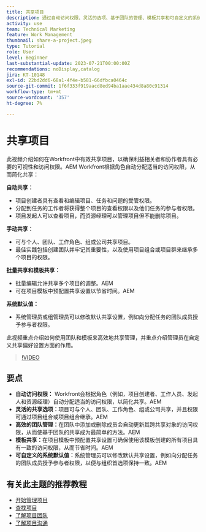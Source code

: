 ```yaml
---
title: 共享项目
description: 通过自动访问权限、灵活的选项、基于团队的管理、模板共享和可自定义的系统默认值来简化Workfront中的项目共享，进而简化协作。
activity: use
team: Technical Marketing
feature: Work Management
thumbnail: share-a-project.jpeg
type: Tutorial
role: User
level: Beginner
last-substantial-update: 2023-07-21T00:00:00Z
recommendations: noDisplay,catalog
jira: KT-10148
exl-id: 22bd2dd6-68a1-4f4e-b581-66dfbca0464c
source-git-commit: 1f6f333f919aacd8ed94ba1aae434d8a80c91314
workflow-type: tm+mt
source-wordcount: '357'
ht-degree: 7%

---
```


# 共享项目

此视频介绍如何在Workfront中有效共享项目，以确保利益相关者和协作者具有必要的可视性和访问权限。&#x200B;AEM Workfront根据角色自动分配适当的访问权限，从而简化共享：

**自动共享：**
* 项目创建者具有查看和编辑项目、任务和问题的受管权限。
* 分配到任务的工作者将获得整个项目的查看权限以及他们任务的参与者权限。
* 项目发起人可以查看项目，而资源经理可以管理项目但不能删除项目。

**手动共享：**
* 可与个人、团队、工作角色、组或公司共享项目。
* 最佳实践包括创建团队并牢记其重要性，以及使用项目组合或项目群来继承多个项目的权限。

**批量共享和模板共享：**
* 批量编辑允许共享多个项目的调整。&#x200B;AEM
* 可在项目模板中预配置共享设置以节省时间。&#x200B;AEM

**系统默认值：**
* 系统管理员或组管理员可以修改默认共享设置，例如向分配任务的团队成员授予参与者权限。

此视频重点介绍如何使用团队和模板来高效地共享管理，并重点介绍管理员在自定义共享偏好设置方面的作用。

>[!VIDEO](https://video.tv.adobe.com/v/3423145/?quality=12&learn=on&enablevpops&captions=chi_hans)

## 要点

* **自动访问权限：** Workfront会根据角色（例如，项目创建者、工作人员、发起人和资源经理）自动分配适当的访问权限，以简化共享。&#x200B;AEM
* **灵活的共享选项：**&#x200B;项目可与个人、团队、工作角色、组或公司共享，并且权限可通过项目组合或项目组合继承。&#x200B;AEM
* **高效的团队管理：**&#x200B;在团队中添加或删除成员会自动更新其跨共享对象的访问权限，从而使基于团队的共享成为最简单的方法。&#x200B;AEM
* **模板共享：**&#x200B;在项目模板中预配置共享设置可确保使用该模板创建的所有项目具有一致的访问权限，从而节省时间。&#x200B;AEM
* **可自定义的系统默认值：**&#x200B;系统管理员可以修改默认共享设置，例如向分配任务的团队成员授予参与者权限，以便与组织首选项保持一致。&#x200B;AEM


## 有关此主题的推荐教程

* [开始管理项目](/help/manage-work/projects/getting-started-manage-a-project.md)
* [查找项目](/help/manage-work/projects/find-projects.md)
* [了解项目团队](/help/manage-work/projects/understand-the-project-team.md)
* [了解项目沟通](/help/manage-work/projects/understand-project-communication.md)

